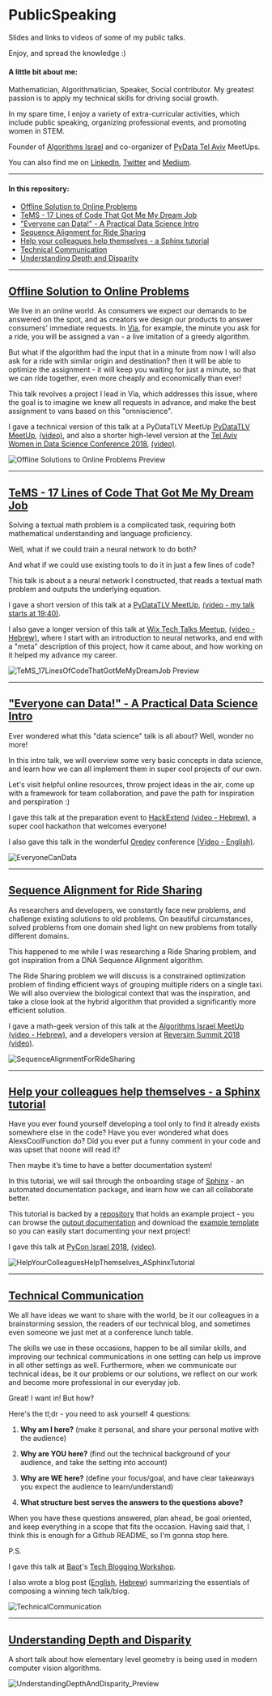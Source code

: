 # PublicSpeaking
Slides and links to videos of some of my public talks.
 
Enjoy, and spread the knowledge :)

#### A little bit about me:

Mathematician, Algorithmatician, Speaker, Social contributor. 
My greatest passion is to apply my technical skills for driving social growth.

In my spare time, I enjoy a variety of extra-curricular activities, 
which include public speaking, organizing professional events, and promoting women in STEM.

Founder of 
[Algorithms Israel](https://www.meetup.com/Algorithms-Israel/) 
and co-organizer of 
[PyData Tel Aviv](https://www.meetup.com/PyData-Tel-Aviv/)
MeetUps.

You can also find me on [LinkedIn](https://www.linkedin.com/in/dalya-gar/), 
[Twitter](https://twitter.com/DalyaGar)
and [Medium](https://medium.com/@dalyag).


***

#### In this repository:

* [Offline Solution to Online Problems](#OfflineSolutions)
* [TeMS - 17 Lines of Code That Got Me My Dream Job](#Tems)
* ["Everyone can Data!" - A Practical Data Science Intro](#YouCanData)
* [Sequence Alignment for Ride Sharing](#SequenceAlignment)
* [Help your colleagues help themselves - a Sphinx tutorial](#Sphinx)
* [Technical Communication](#TechComm)
* [Understanding Depth and Disparity](#Disparity)


***


## <a name="OfflineSolutions"/> [Offline Solution to Online Problems](../master/OfflineSolutionstoOnlineProblems/OfflineSolutionstoOnlineProblems.pdf)

We live in an online world. 
As consumers we expect our demands to be answered on the spot, 
and as creators we design our products to answer consumers' immediate requests. 
In [Via](https://ridewithvia.com/), for example, the minute you ask for a ride, 
you will be assigned a van - a live imitation of a greedy algorithm. 

But what if the algorithm had the input that in a minute from now 
I will also ask for a ride with similar origin and destination? 
then it will be able to optimize the assignment - 
it will keep you waiting for just a minute, so that we can ride together, 
even more cheaply and economically than ever!

This talk revolves a project I lead in Via, which addresses this issue, 
where the goal is to imagine we knew all requests in advance, 
and make the best assignment to vans based on this "omniscience".

I gave a technical version of this talk at a PyDataTLV MeetUp
[PyDataTLV MeetUp](https://www.meetup.com/PyData-Tel-Aviv/events/245676534/),
[(video)](https://www.youtube.com/watch?v=c1FMe4yK7zY), 
and also a shorter high-level version at the 
[Tel Aviv Women in Data Science Conference 2018](http://intuit.eventiko.co.il/),
[(video)](https://www.youtube.com/watch?v=sVwSvbJARxI).

![Offline Solutions to Online Problems Preview](../master/previews/OfflineSolutionstoOnlineProblems.png)


***



## <a name="Tems"/> [TeMS - 17 Lines of Code That Got Me My Dream Job](../master/TeMS_17LinesOfCodeThatGorMeMyDreamJob/TeMS_17LinesOfCodeThatGotMeMyDreamJob.pdf)

Solving a textual math problem is a complicated task, 
requiring both mathematical understanding and language proficiency. 

Well, what if we could train a neural network to do both? 

And what if we could use existing tools to do it in just a few lines of code?

This talk is about a a neural network I constructed, 
that reads a textual math problem 
and outputs the underlying equation.
 
I gave a short version of this talk at a 
[PyDataTLV MeetUp](https://www.meetup.com/PyData-Tel-Aviv/events/239823945/),
[(video - my talk starts at 19:40)](https://www.youtube.com/watch?v=8j8vfW94o6Y).

I also gave a longer version of this talk at
[Wix Tech Talks Meetup](https://www.meetup.com/at-wix/events/246859972/),
[(video - Hebrew)](https://youtu.be/W9U2Qb1F5h8), 
where I start with an introduction to neural networks,
and end with a "meta" description of this project, how it came about,
and how working on it helped my advance my career.

![TeMS_17LinesOfCodeThatGotMeMyDreamJob Preview](../master/previews/TeMS_17LinesOfCodeThatGotMeMyDreamJob.png)


***



## <a name="YouCanData"/> ["Everyone can Data!" - A Practical Data Science Intro](../master/EveryoneCanData/EveryoneCanData.pdf)

Ever wondered what this "data science" talk is all about? 
Well, wonder no more!

In this intro talk, 
we will overview some very basic concepts in data science, 
and learn how we can all implement them in super cool projects of our own.
 
Let's visit helpful online resources, 
throw project ideas in the air, 
come up with a framework for team collaboration, 
and pave the path for inspiration and perspiration :)

I gave this talk at the preparation event to 
[HackExtend](http://www.hackextend.com/)
[(video - Hebrew)](https://www.youtube.com/watch?v=Nxn1q1W9Hk8&index=6&list=PLY-poECvi6h7VQWt5Nd5O42py_07UKifI), 
a super cool hackathon that welcomes everyone!

I also gave this talk in the wonderful [Oredev](https://oredev.org/) 
conference [(Video - English)](https://vimeo.com/371736687).


![EveryoneCanData](../master/previews/EveryoneCanData.png)


***



## <a name="SequenceAlignment"/> [Sequence Alignment for Ride Sharing](../master/SequnceAlignmentForRideSharing/DevelopersVersion_SequenceAlignmentForRideSharing.pdf)

As researchers and developers, we constantly face new problems, and challenge existing solutions to old problems.
On beautiful circumstances, solved problems from one domain shed light on new problems from totally different domains.

This happened to me while I was researching a Ride Sharing problem, and got inspiration from a DNA Sequence Alignment algorithm.

The Ride Sharing problem we will discuss is a constrained optimization problem of finding efficient ways of grouping multiple riders on a single taxi.
We will also overview the biological context that was the inspiration, and take a close look at the hybrid algorithm that provided a significantly more efficient solution.

I gave a math-geek version of this talk at the [Algorithms Israel MeetUp](https://www.meetup.com/Algorithms-Israel/events/251504953/) [(video - Hebrew)](https://www.youtube.com/watch?v=5so2Gbzd3xI),
and a developers version at [Reversim Summit 2018](https://summit2018.reversim.com/session/5b0b0ba592ac8b00147796f5)
[(video)](https://www.youtube.com/watch?v=rZSdHKyp55M).


![SequenceAlignmentForRideSharing](../master/previews/SequenceAlignmentForRideSharing.jpg)


***


## <a name="Sphinx"/> [Help your colleagues help themselves - a Sphinx tutorial](../master/HelpYourColleaguesHelpThemselves_ASphinxTutorial/HelpYourColleaguesHelpThemselves_aSphinxTutorial.pdf)

Have you ever found yourself developing a tool only to find it already exists somewhere else in the code?
Have you ever wondered what does AlexsCoolFunction do?
Did you ever put a funny comment in your code and was upset that noone will read it?

Then maybe it’s time to have a better documentation system!

In this tutorial, we will sail through the onboarding stage of [Sphinx](http://www.sphinx-doc.org/en/master/) - an automated documentation package, and learn how we can all collaborate better.

This tutorial is backed by a [repository](https://github.com/DalyaG/Sphinx185) that holds an example project - you can browse the [output documentation](https://dalyag.github.io/Sphinx185/index.html) and download the [example template](https://github.com/DalyaG/Sphinx185/tree/master/documentation_template_for_your_next_project) so you can easily start documenting your next project!

I gave this talk at [PyCon Israel 2018](https://il.pycon.org/2018/schedule/presentation/28/), 
[(video)](https://www.youtube.com/watch?v=3OAAL78PES8).


![HelpYourColleaguesHelpThemselves_ASphinxTutorial](../master/previews/HelpYourColleaguesHelpThemselves_ASphinxTutorial.jpg)


***


## <a name="TechComm"/> [Technical Communication](../master/TechnicalCommunication/TechnicalCommunication.pdf)

We all have ideas we want to share with the world, be it our colleagues in a brainstorming session,
the readers of our technical blog, and sometimes even someone we just met at a conference lunch table.

The skills we use in these occasions, happen to be all similar skills,
and improving our technical communications in one setting can help us improve in all other settings as well.
Furthermore, when we communicate our technical ideas, be it our problems or our solutions,
we reflect on our work and become more professional in our everyday job.

Great! I want in! But how?

Here's the tl;dr - you need to ask yourself 4 questions:

1. **Why am I here?** (make it personal, 
   and share your personal motive with the audience)

2. **Why are YOU here?** (find out the technical background of your audience, 
   and take the setting into account)

3. **Why are WE here?** (define your focus/goal, 
   and have clear takeaways you expect the audience to learn/understand)
   
4. **What structure best serves the answers to the questions above?**

When you have these questions answered, plan ahead, be goal oriented,
and keep everything in a scope that fits the occasion.
Having said that, I think this is enough for a Github README, so I'm gonna stop here.

P.S. 

I gave this talk at [Baot](http://extend-tech.com/baot)'s
 [Tech Blogging Workshop](https://www.facebook.com/baot.tech/posts/822826681532844).

I also wrote a blog post 
([English](https://codeburst.io/technical-communications-c457b5c7da), 
[Hebrew](http://bit.ly/TechCommBlogHebrew)) 
summarizing the essentials of composing a winning tech talk/blog.

![TechnicalCommunication](../master/previews/TechnicalCommunication.jpg)


***


## <a name="Disparity"/> [Understanding Depth and Disparity](../master/UnderstandingDepthAndDisparity/UnderstandingDepthAndDisparity.pdf)

A short talk about how elementary level geometry is being used in modern computer vision algorithms.

![UnderstandingDepthAndDisparity_Preview](../master/previews/UnderstandingDepthAndDisparity_Preview.jpg)
